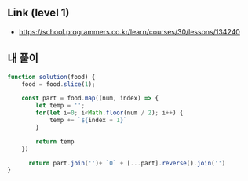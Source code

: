 ## Link (level 1)  

- https://school.programmers.co.kr/learn/courses/30/lessons/134240  

## 내 풀이        

```javascript
function solution(food) {
    food = food.slice(1);

    const part = food.map((num, index) => {
        let temp = '';
        for(let i=0; i<Math.floor(num / 2); i++) {
            temp += `${index + 1}`
        }

        return temp
    })

      return part.join('')+ `0` + [...part].reverse().join('')
}
```
